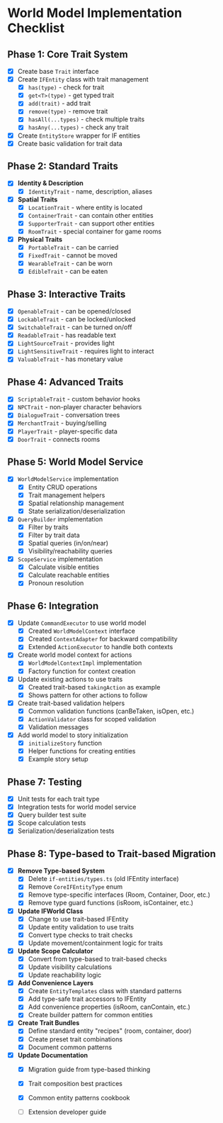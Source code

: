 # World Model Implementation Checklist

## Phase 1: Core Trait System
- [x] Create base `Trait` interface
- [x] Create `IFEntity` class with trait management
  - [x] `has(type)` - check for trait
  - [x] `get<T>(type)` - get typed trait
  - [x] `add(trait)` - add trait
  - [x] `remove(type)` - remove trait
  - [x] `hasAll(...types)` - check multiple traits
  - [x] `hasAny(...types)` - check any trait
- [x] Create `EntityStore` wrapper for IF entities
- [x] Create basic validation for trait data

## Phase 2: Standard Traits
- [x] **Identity & Description**
  - [x] `IdentityTrait` - name, description, aliases
- [x] **Spatial Traits**
  - [x] `LocationTrait` - where entity is located
  - [x] `ContainerTrait` - can contain other entities
  - [x] `SupporterTrait` - can support other entities
  - [x] `RoomTrait` - special container for game rooms
- [x] **Physical Traits**
  - [x] `PortableTrait` - can be carried
  - [x] `FixedTrait` - cannot be moved
  - [x] `WearableTrait` - can be worn
  - [x] `EdibleTrait` - can be eaten

## Phase 3: Interactive Traits
- [x] `OpenableTrait` - can be opened/closed
- [x] `LockableTrait` - can be locked/unlocked
- [x] `SwitchableTrait` - can be turned on/off
- [x] `ReadableTrait` - has readable text
- [x] `LightSourceTrait` - provides light
- [x] `LightSensitiveTrait` - requires light to interact
- [x] `ValuableTrait` - has monetary value

## Phase 4: Advanced Traits
- [x] `ScriptableTrait` - custom behavior hooks
- [x] `NPCTrait` - non-player character behaviors
- [x] `DialogueTrait` - conversation trees
- [x] `MerchantTrait` - buying/selling
- [x] `PlayerTrait` - player-specific data
- [x] `DoorTrait` - connects rooms

## Phase 5: World Model Service
- [x] `WorldModelService` implementation
  - [x] Entity CRUD operations
  - [x] Trait management helpers
  - [x] Spatial relationship management
  - [x] State serialization/deserialization
- [x] `QueryBuilder` implementation
  - [x] Filter by traits
  - [x] Filter by trait data
  - [x] Spatial queries (in/on/near)
  - [x] Visibility/reachability queries
- [x] `ScopeService` implementation
  - [x] Calculate visible entities
  - [x] Calculate reachable entities
  - [x] Pronoun resolution

## Phase 6: Integration
- [x] Update `CommandExecutor` to use world model
  - [x] Created `WorldModelContext` interface
  - [x] Created `ContextAdapter` for backward compatibility
  - [x] Extended `ActionExecutor` to handle both contexts
- [x] Create world model context for actions
  - [x] `WorldModelContextImpl` implementation
  - [x] Factory function for context creation
- [x] Update existing actions to use traits
  - [x] Created trait-based `takingAction` as example
  - [x] Shows pattern for other actions to follow
- [x] Create trait-based validation helpers
  - [x] Common validation functions (canBeTaken, isOpen, etc.)
  - [x] `ActionValidator` class for scoped validation
  - [x] Validation messages
- [x] Add world model to story initialization
  - [x] `initializeStory` function
  - [x] Helper functions for creating entities
  - [x] Example story setup

## Phase 7: Testing
- [x] Unit tests for each trait type
- [x] Integration tests for world model service
- [x] Query builder test suite
- [x] Scope calculation tests
- [x] Serialization/deserialization tests

## Phase 8: Type-based to Trait-based Migration
- [x] **Remove Type-based System**
  - [x] Delete `if-entities/types.ts` (old IFEntity interface)
  - [x] Remove `CoreIFEntityType` enum
  - [x] Remove type-specific interfaces (Room, Container, Door, etc.)
  - [x] Remove type guard functions (isRoom, isContainer, etc.)
- [x] **Update IFWorld Class**
  - [x] Change to use trait-based IFEntity
  - [x] Update entity validation to use traits
  - [x] Convert type checks to trait checks
  - [x] Update movement/containment logic for traits
- [x] **Update Scope Calculator**
  - [x] Convert from type-based to trait-based checks
  - [x] Update visibility calculations
  - [x] Update reachability logic
- [x] **Add Convenience Layers**
  - [x] Create `EntityTemplates` class with standard patterns
  - [x] Add type-safe trait accessors to IFEntity
  - [x] Add convenience properties (isRoom, canContain, etc.)
  - [x] Create builder pattern for common entities
- [x] **Create Trait Bundles**
  - [x] Define standard entity "recipes" (room, container, door)
  - [x] Create preset trait combinations
  - [x] Document common patterns
- [x] **Update Documentation**
  - [x] Migration guide from type-based thinking
  - [x] Trait composition best practices
  - [x] Common entity patterns cookbook
  - [ ] Extension developer guide

